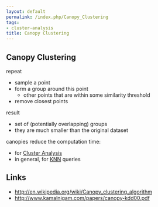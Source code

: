 ```yaml
---
layout: default
permalink: /index.php/Canopy_Clustering
tags:
- cluster-analysis
title: Canopy Clustering
---
```

<!-- stub -->
<!-- TODO: see [Scalable Data Analytics and Data Mining AIM3 (TUB)](Scalable_Data_Analytics_and_Data_Mining_AIM3_(TUB)) lectures -->

## Canopy Clustering

repeat
- sample a point
- form a group around this point 
  - other points that are within some similarity threshold
- remove closest points 


result
- set of (potentially overlapping) groups
- they are much smaller than the original dataset 


canopies reduce the computation time:
- for [Cluster Analysis](Cluster_Analysis)
- in general, for [KNN](KNN) queries


## Links
- http://en.wikipedia.org/wiki/Canopy_clustering_algorithm
- http://www.kamalnigam.com/papers/canopy-kdd00.pdf
